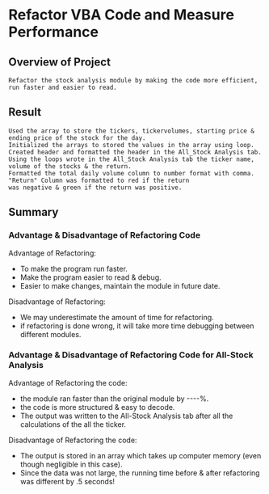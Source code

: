 # Refactor VBA Code and Measure Performance

## Overview of Project
	Refactor the stock analysis module by making the code more efficient, run faster and easier to read.
	
	
## Result

    Used the array to store the tickers, tickervolumes, starting price & ending price of the stock for the day. 
    Initialized the arrays to stored the values in the array using loop. 
    Created header and formatted the header in the All_Stock Analysis tab.
    Using the loops wrote in the All_Stock Analysis tab the ticker name, volume of the stocks & the return.
    Formatted the total daily volume column to number format with comma. "Return" Column was formatted to red if the return
    was negative & green if the return was positive.
  
     
	
## Summary
	
### Advantage & Disadvantage of Refactoring Code
	 
Advantage of Refactoring:
  * To make the program run faster.
  * Make the program easier to read & debug.
  * Easier to make changes, maintain the module in future date.
    	 
Disadvantage of Refactoring:
  - We may underestimate the amount of time for refactoring.
  - if refactoring is done wrong, it will take more time debugging between different modules.
 		
	
### Advantage & Disadvantage of Refactoring Code for All-Stock Analysis
Advantage of Refactoring the code:
- the module ran faster than the original module by ----%.
- the code is more structured & easy to decode.
- The output was written to the All-Stock Analysis tab after all the calculations of the all the ticker.

Disadvantage of Refactoring the code:
- The output is stored in an array which takes up computer memory 
(even though negligible in this case).
- Since the data was not large, the running time before & after refactoring was different by .5 seconds!

 
